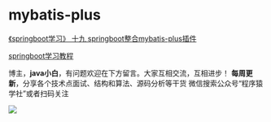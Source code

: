 # mybatis-plus

[《springboot学习》 十九 springboot整合mybatis-plus插件](https://mp.weixin.qq.com/s/FLU8jxZUjlsCjbipvDcnEA)

[springboot学习教程](https://blog.csdn.net/qq_16855077/category_7912963.html)

博主，**java小白**，有问题欢迎在下方留言。大家互相交流，互相进步！
**每周更新**，分享各个技术点面试、结构和算法、源码分析等干货
微信搜索公众号“程序猿学社”或者扫码关注

​​![](http://q52ykk0ac.bkt.clouddn.com/Fj2Q_JUDoC40TdeH6ir51dRfk-7U)

